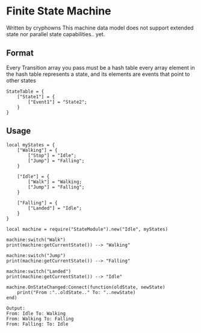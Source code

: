 # Finite State Machine
Written by cryphowns
This machine data model does not support extended state nor parallel state capabilities.. yet.

## Format
Every Transition array you pass must be a hash table
    every array element in the hash table represents a state, and its elements are events that point to other states

    StateTable = {
        ["State1"] = {
            ["Event1"] = "State2";
        }
    }


## Usage

	
	local myStates = {
		["Walking"] = { 
			["Stop"] = "Idle";
			["Jump"] = "Falling";
		}
		
		["Idle"] = {
			["Walk"] = "Walking;
			["Jump"] = "Falling";
		}
		
		["Falling"] = {
			["Landed"] = "Idle";
		}
	}
	
	local machine = require("StateModule").new("Idle", myStates)
	
	machine:switch("Walk")
	print(machine:getCurrentState()) --> "Walking"
	
	machine:switch("Jump")
	print(machine:getCurrentState()) --> "Falling"
	
	machine:switch("Landed")
	print(machine:getCurrentState()) --> "Idle"
	
	machine.OnStateChanged:Connect(function(oldState, newState)
		print("From :"..oldState.." To: "..newState)
	end)

    Output:
    From: Idle To: Walking
    From: Walking To: Falling
    From: Falling: To: Idle